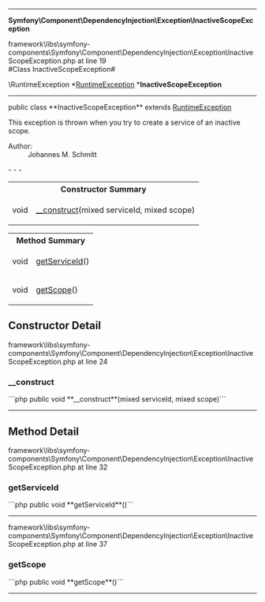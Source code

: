 - - -

**Symfony\Component\DependencyInjection\Exception\InactiveScopeException**
<div class="location">framework\libs\symfony-components\Symfony\Component\DependencyInjection\Exception\InactiveScopeException.php at line 19</div>
#Class InactiveScopeException#

\RuntimeException
*<a href="https://github.com/JeyDotC/Hirudo-docs/blob/master/symfony/component/dependencyinjection/exception/runtimeexception.html">RuntimeException</a>
        ***InactiveScopeException**


- - -

<p class="signature">public  class **InactiveScopeException**
extends <a href="https://github.com/JeyDotC/Hirudo-docs/blob/master/symfony/component/dependencyinjection/exception/runtimeexception.html">RuntimeException</a>

</p>

<div class="comment" id="overview_description"><p>This exception is thrown when you try to create a service of an inactive scope.</p></div>

<dl>
<dt>Author:</dt>
<dd>Johannes M. Schmitt <schmittjoh@gmail.com></dd>
</dl>
- - -

<table id="summary_constructor">
<tr><th colspan="2">Constructor Summary</th></tr>
<tr>
<td class="type"> void</td>
<td class="description"><p class="name"><a href="#__construct">__construct</a>(mixed serviceId, mixed scope)</p></td>
</tr>
</table>

<table id="summary_method">
<tr><th colspan="2">Method Summary</th></tr>
<tr>
<td class="type"> void</td>
<td class="description"><p class="name"><a href="#getServiceId">getServiceId</a>()</p></td>
</tr>
<tr>
<td class="type"> void</td>
<td class="description"><p class="name"><a href="#getScope">getScope</a>()</p></td>
</tr>
</table>

<h2 id="detail_method">Constructor Detail</h2>
<div class="location">framework\libs\symfony-components\Symfony\Component\DependencyInjection\Exception\InactiveScopeException.php at line 24</div>
<h3 id="__construct()">__construct</h3>
```php
public  void **__construct**(mixed serviceId, mixed scope)```
<div class="details">
</div>

- - -

<h2 id="detail_method">Method Detail</h2>
<div class="location">framework\libs\symfony-components\Symfony\Component\DependencyInjection\Exception\InactiveScopeException.php at line 32</div>
<h3 id="getServiceId()">getServiceId</h3>
```php
public  void **getServiceId**()```
<div class="details">
</div>

- - -

<div class="location">framework\libs\symfony-components\Symfony\Component\DependencyInjection\Exception\InactiveScopeException.php at line 37</div>
<h3 id="getScope()">getScope</h3>
```php
public  void **getScope**()```
<div class="details">
</div>

- - -

